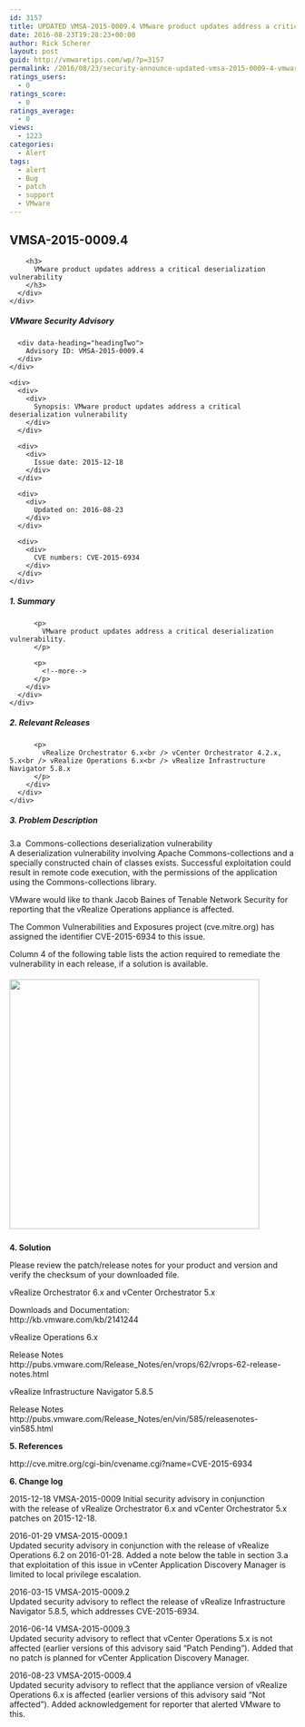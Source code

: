 ```yaml
---
id: 3157
title: UPDATED VMSA-2015-0009.4 VMware product updates address a critical deserialization vulnerability
date: 2016-08-23T19:28:23+00:00
author: Rick Scherer
layout: post
guid: http://vmwaretips.com/wp/?p=3157
permalink: /2016/08/23/security-announce-updated-vmsa-2015-0009-4-vmware-product-updates-address-a-critical-deserialization-vulnerability/
ratings_users:
  - 0
ratings_score:
  - 0
ratings_average:
  - 0
views:
  - 1223
categories:
  - Alert
tags:
  - alert
  - Bug
  - patch
  - support
  - VMware
---
```

<div>
  <div>
    <div>
      <div>
        <h2>
          VMSA-2015-0009.4
        </h2>
        
        <h3>
          VMware product updates address a critical deserialization vulnerability
        </h3>
      </div>
    </div>
  </div>
</div>

<div>
  <div id="columncontainer1columncontainercomparisontable">
    <div>
      <div data-heading="headingOne">
        <h5>
          VMware Security Advisory
        </h5>
      </div>
      
      <div data-heading="headingTwo">
        Advisory ID: VMSA-2015-0009.4
      </div>
    </div>
    
    <div>
      <div>
        <div>
          Synopsis: VMware product updates address a critical deserialization vulnerability
        </div>
      </div>
      
      <div>
        <div>
          Issue date: 2015-12-18
        </div>
      </div>
      
      <div>
        <div>
          Updated on: 2016-08-23
        </div>
      </div>
      
      <div>
        <div>
          CVE numbers: CVE-2015-6934
        </div>
      </div>
    </div>
  </div>
</div>

<div>
  <div>
    <div>
      <div>
        <div>
          <h5>
            1. Summary
          </h5>
          
          <p>
            VMware product updates address a critical deserialization vulnerability.
          </p>
          
          <p>
            <!--more-->
          </p>
        </div>
      </div>
    </div>
  </div>
</div>

<div>
  <div>
    <div>
      <div>
        <div>
          <h5>
            2. Relevant Releases
          </h5>
          
          <p>
            vRealize Orchestrator 6.x<br /> vCenter Orchestrator 4.2.x, 5.x<br /> vRealize Operations 6.x<br /> vRealize Infrastructure Navigator 5.8.x
          </p>
        </div>
      </div>
    </div>
  </div>
</div>

<div>
  <h5>
    3. Problem Description
  </h5>
  
  <p>
    3.a  Commons-collections deserialization vulnerability<br /> A deserialization vulnerability involving Apache Commons-collections and a specially constructed chain of classes exists. Successful exploitation could result in remote code execution, with the permissions of the application using the Commons-collections library.
  </p>
  
  <p>
    VMware would like to thank Jacob Baines of Tenable Network Security for reporting that the vRealize Operations appliance is affected.
  </p>
  
  <p>
    The Common Vulnerabilities and Exposures project (cve.mitre.org) has assigned the identifier CVE-2015-6934 to this issue.
  </p>
  
  <p>
    Column 4 of the following table lists the action required to remediate the vulnerability in each release, if a solution is available.
  </p>
</div>

<div>
  <div id="columncontainer1columncontainercomparisontable_932357">
    <div data-heading="headingOne">
      <h5>
        <a href="http://vmwaretips.com/wp/2016/08/23/security-announce-updated-vmsa-2015-0009-4-vmware-product-updates-address-a-critical-deserialization-vulnerability/vmsa-2015-0009-4/" rel="attachment wp-att-3164"><img class=" wp-image-3164 alignnone" title="vmsa-2015-0009.4" src="http://vmwaretips.com/wp/wp-content/uploads/2016/08/vmsa-2015-0009.4.png" alt="" width="440" srcset="http://www.vmwaretips.com/wp/wp-content/uploads/2016/08/vmsa-2015-0009.4.png 783w, http://www.vmwaretips.com/wp/wp-content/uploads/2016/08/vmsa-2015-0009.4-280x300.png 280w" sizes="(max-width: 783px) 100vw, 783px" /></a>
      </h5>
    </div>
  </div>
</div>

<div>
  <div>
    <div>
      <div>
        <div>
          <p>
            <strong>4. Solution</strong>
          </p>
        </div>
      </div>
    </div>
  </div>
</div>

<div>
  <p>
    Please review the patch/release notes for your product and version and verify the checksum of your downloaded file.
  </p>
  
  <p>
    vRealize Orchestrator 6.x and vCenter Orchestrator 5.x
  </p>
  
  <p>
    Downloads and Documentation:<br /> http://kb.vmware.com/kb/2141244
  </p>
  
  <p>
    vRealize Operations 6.x
  </p>
  
  <p>
    Release Notes<br /> http://pubs.vmware.com/Release_Notes/en/vrops/62/vrops-62-release-notes.html
  </p>
  
  <p>
    vRealize Infrastructure Navigator 5.8.5
  </p>
  
  <p>
    Release Notes<br /> http://pubs.vmware.com/Release_Notes/en/vin/585/releasenotes-vin585.html
  </p>
  
  <p>
    <strong>5. References</strong>
  </p>
  
  <p>
    http://cve.mitre.org/cgi-bin/cvename.cgi?name=CVE-2015-6934
  </p>
  
  <p>
    <strong>6. Change log</strong>
  </p>
  
  <p>
    2015-12-18 VMSA-2015-0009 Initial security advisory in conjunction<br /> with the release of vRealize Orchestrator 6.x and vCenter Orchestrator 5.x patches on 2015-12-18.
  </p>
  
  <p>
    2016-01-29 VMSA-2015-0009.1<br /> Updated security advisory in conjunction with the release of vRealize Operations 6.2 on 2016-01-28. Added a note below the table in section 3.a that exploitation of this issue in vCenter Application Discovery Manager is limited to local privilege escalation.
  </p>
  
  <p>
    2016-03-15 VMSA-2015-0009.2<br /> Updated security advisory to reflect the release of vRealize Infrastructure Navigator 5.8.5, which addresses CVE-2015-6934.
  </p>
  
  <p>
    2016-06-14 VMSA-2015-0009.3<br /> Updated security advisory to reflect that vCenter Operations 5.x is not affected (earlier versions of this advisory said “Patch Pending”). Added that no patch is planned for vCenter Application Discovery Manager.
  </p>
  
  <p>
    2016-08-23 VMSA-2015-0009.4<br /> Updated security advisory to reflect that the appliance version of vRealize Operations 6.x is affected (earlier versions of this advisory said “Not affected”). Added acknowledgement for reporter that alerted VMware to this.
  </p>
</div>